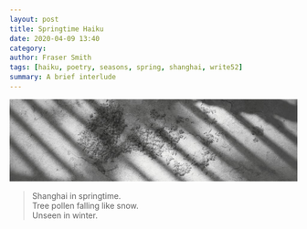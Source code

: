 ```yaml
---
layout: post
title: Springtime Haiku
date: 2020-04-09 13:40
category:
author: Fraser Smith
tags: [haiku, poetry, seasons, spring, shanghai, write52]
summary: A brief interlude
---
```

<img src="/img/tree-pollen.jpg" alt="Tree pollen" />
<!--more-->

> Shanghai in springtime. <br />
> Tree pollen falling like snow. <br />
> Unseen in winter. <br />



